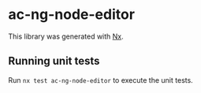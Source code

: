 # ac-ng-node-editor

This library was generated with [Nx](https://nx.dev).

## Running unit tests

Run `nx test ac-ng-node-editor` to execute the unit tests.
